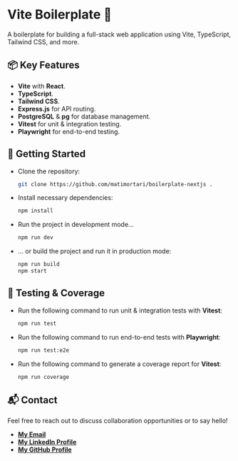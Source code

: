 # Vite Boilerplate 🚀

A boilerplate for building a full-stack web application using Vite, TypeScript, Tailwind CSS, and more.

## 📦 Key Features

- **Vite** with **React**.
- **TypeScript**.
- **Tailwind CSS**.
- **Express.js** for API routing.
- **PostgreSQL** & **pg** for database management.
- **Vitest** for unit & integration testing.
- **Playwright** for end-to-end testing.

## 🏁 Getting Started

- Clone the repository:

  ```bash
  git clone https://github.com/matimortari/boilerplate-nextjs .
  ```

- Install necessary dependencies:

  ```bash
  npm install
  ```

- Run the project in development mode...

  ```bash
  npm run dev
  ```

- ... or build the project and run it in production mode:

  ```bash
  npm run build
  npm start
  ```

## 🧪 Testing & Coverage

- Run the following command to run unit & integration tests with **Vitest**:

  ```bash
  npm run test
  ```

- Run the following command to run end-to-end tests with **Playwright**:

  ```bash
  npm run test:e2e
  ```

- Run the following command to generate a coverage report for **Vitest**:

  ```bash
  npm run coverage
  ```

## 📬 Contact

Feel free to reach out to discuss collaboration opportunities or to say hello!

- [**My Email**](mailto:matheus.felipe.19rt@gmail.com)
- [**My LinkedIn Profile**](https://www.linkedin.com/in/matheus-mortari-19rt)
- [**My GitHub Profile**](https://github.com/matimortari)
